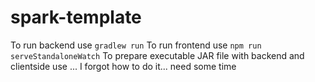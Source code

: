 # spark-template

To run backend use `gradlew run`
To run frontend use `npm run serveStandaloneWatch`
To prepare executable JAR file with backend and clientside use ... I forgot how to do it... need some time
